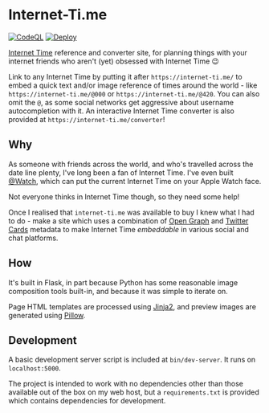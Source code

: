 # Internet-Ti.me

[![CodeQL](https://github.com/ticky/internet-ti.me/actions/workflows/codeql-analysis.yml/badge.svg)](https://github.com/ticky/internet-ti.me/actions/workflows/codeql-analysis.yml) [![Deploy](https://github.com/ticky/internet-ti.me/actions/workflows/main.yml/badge.svg)](https://github.com/ticky/internet-ti.me/actions/workflows/main.yml)

[Internet Time](https://en.wikipedia.org/wiki/Swatch_Internet_Time) reference and converter site, for planning things with your internet friends who aren't (yet) obsessed with Internet Time 😉

Link to any Internet Time by putting it after `https://internet-ti.me/` to embed a quick text and/or image reference of times around the world - like `https://internet-ti.me/@000` or `https://internet-ti.me/@420`. You can also omit the `@`, as some social networks get aggressive about username autocompletion with it. An interactive Internet Time converter is also provided at `https://internet-ti.me/converter`!

## Why

As someone with friends across the world, and who's travelled across the date line plenty, I've long been a fan of Internet Time. I've even built [@Watch](https://at-watch.jessicastokes.net), which can put the current Internet Time on your Apple Watch face.

Not everyone thinks in Internet Time though, so they need some help!

Once I realised that `internet-ti.me` was available to buy I knew what I had to do - make a site which uses a combination of [Open Graph](https://ogp.me) and [Twitter Cards](https://developer.twitter.com/en/docs/twitter-for-websites/cards/overview/abouts-cards) metadata to make Internet Time *embeddable* in various social and chat platforms.

## How

It's built in Flask, in part because Python has some reasonable image composition tools built-in, and because it was simple to iterate on.

Page HTML templates are processed using [Jinja2](https://jinja2docs.readthedocs.io), and preview images are generated using [Pillow](https://pillow.readthedocs.io/en/stable/).

## Development

A basic development server script is included at `bin/dev-server`. It runs on `localhost:5000`.

The project is intended to work with no dependencies other than those available out of the box on my web host, but a `requirements.txt` is provided which contains dependencies for development.
